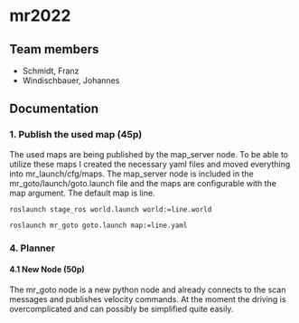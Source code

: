 # mr2022
## Team members

* Schmidt, Franz
* Windischbauer, Johannes

## Documentation

### 1. Publish the used map (45p)
The used maps are being published by the map_server node. To be able to utilize these maps I created the necessary yaml files and moved everything into mr_launch/cfg/maps.
The map_server node is included in the mr_goto/launch/goto.launch file and the maps are configurable with the map argument. The default map is line.

`roslaunch stage_ros world.launch world:=line.world`

`roslaunch mr_goto goto.launch map:=line.yaml`

### 4. Planner
#### 4.1 New Node (50p)

The mr_goto node is a new python node and already connects to the scan messages and publishes velocity commands. At the moment the driving is overcomplicated and can possibly be simplified quite easily.
